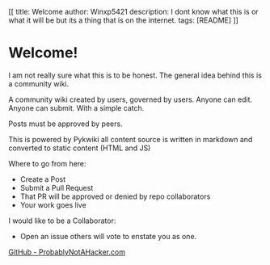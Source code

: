 [[
title: Welcome
author: Winxp5421
description: I dont know what this is or what it will be but its a thing that is on the internet.
tags: [README]
]]

# Welcome!

I am not really sure what this is to be honest. The general idea behind this is a community wiki.

A community wiki created by users, governed by users. Anyone can edit. Anyone can submit. With a simple catch.

Posts must be approved by peers.

This is powered by Pykwiki all content source is written in markdown and converted to static content (HTML and JS)

Where to go from here:

* Create a Post
* Submit a Pull Request
* That PR will be approved or denied by repo collaborators
* Your work goes live

I would like to be a Collaborator:

* Open an issue others will vote to enstate you as one.

[GitHub - ProbablyNotAHacker.com](https://github.com/winxp5421/probablynotahacker.com)


